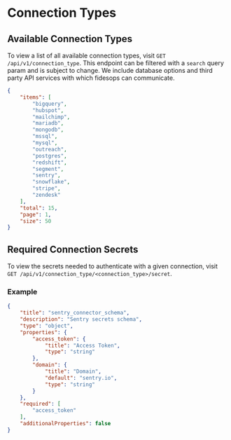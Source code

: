 # Connection Types


## Available Connection Types

To view a list of all available connection types, visit `GET /api/v1/connection_type`.
This endpoint can be filtered with a `search` query param and is subject to change.  We include
database options and third party API services with which fidesops can communicate.

```json title="<code>GET /api/v1/connection_type</code>"
{
    "items": [
        "bigquery",
        "hubspot",
        "mailchimp",
        "mariadb",
        "mongodb",
        "mssql",
        "mysql",
        "outreach",
        "postgres",
        "redshift",
        "segment",
        "sentry",
        "snowflake",
        "stripe",
        "zendesk"
    ],
    "total": 15,
    "page": 1,
    "size": 50
}
```

## Required Connection Secrets

To view the secrets needed to authenticate with a given connection, visit `GET /api/v1/connection_type/<connection_type>/secret`.

### Example
```json title="<code>GET /api/v1/connection_type/sentry/secret</code>"
{
    "title": "sentry_connector_schema",
    "description": "Sentry secrets schema",
    "type": "object",
    "properties": {
        "access_token": {
            "title": "Access Token",
            "type": "string"
        },
        "domain": {
            "title": "Domain",
            "default": "sentry.io",
            "type": "string"
        }
    },
    "required": [
        "access_token"
    ],
    "additionalProperties": false
}
```